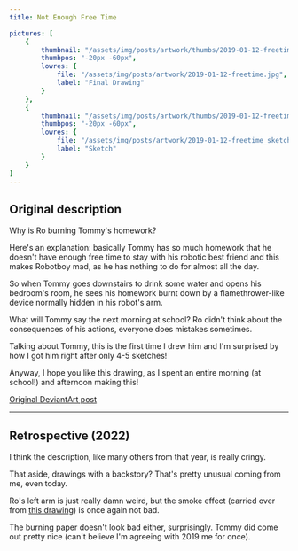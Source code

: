 ```yaml
---
title: Not Enough Free Time

pictures: [
	{
		thumbnail: "/assets/img/posts/artwork/thumbs/2019-01-12-freetime.jpg",
		thumbpos: "-20px -60px",
		lowres: {
			file: "/assets/img/posts/artwork/2019-01-12-freetime.jpg",
			label: "Final Drawing"
		}
	},
	{
		thumbnail: "/assets/img/posts/artwork/thumbs/2019-01-12-freetime_sketch.jpg",
		thumbpos: "-20px -60px",
		lowres: {
			file: "/assets/img/posts/artwork/2019-01-12-freetime_sketch.jpg",
			label: "Sketch"
		}
	}
]
---
```

## Original description
Why is Ro burning Tommy's homework?

Here's an explanation: basically Tommy has so much homework that he doesn't have enough free time to stay with his robotic best friend and this makes Robotboy mad, as he has nothing to do for almost all the day.

So when Tommy goes downstairs to drink some water and opens his bedroom's room, he sees his homework burnt down by a flamethrower-like device normally hidden in his robot's arm.

What will Tommy say the next morning at school? Ro didn't think about the consequences of his actions, everyone does mistakes sometimes.

Talking about Tommy, this is the first time I drew him and I'm surprised by how I got him right after only 4-5 sketches!

Anyway, I hope you like this drawing, as I spent an entire morning (at school!) and afternoon making this!

[Original DeviantArt post](https://www.deviantart.com/phantomdoom741/art/Not-Enough-Free-Time-780848791)

---

## Retrospective (2022)
I think the description, like many others from that year, is really cringy.

That aside, drawings with a backstory? That's pretty unusual coming from me, even today.

Ro's left arm is just really damn weird, but the smoke effect (carried over from [this drawing](2019-01-12-targetfragged)) is once again not bad.

The burning paper doesn't look bad either, surprisingly. Tommy did come out pretty nice (can't believe I'm agreeing with 2019 me for once).

